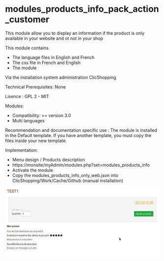 # modules_products_info_pack_action_customer

This module allow you to display an information if the product is only available in your website and ot not in your shop

This module contains

- The language files in English and French
- The css file in French and English
- The module
  
Via the installation system administration ClicShopping

Technical Prerequisites: None

Lisence : GPL 2 - MIT

Modules:

- Compatibility: >= version 3.0
- Multi languages

Recommendation and documentation specific use :
The module is installed in the Default template.
If you have another template, you must copy the files inside your new template.

Implementation:

- Menu design / Products description
- https://monsite/myAdmin/modules.php?set=modules_products_info
- Activate the module
- Copy the modules_products_info_only_web.json into ClicShopping/Work/Cache/Github (manual installation)

![image](https://github.com/ClicShoppingOfficialModulesV3/modules_products_info_pack_action_customer/blob/master/ModuleInfosJson/action.png)
